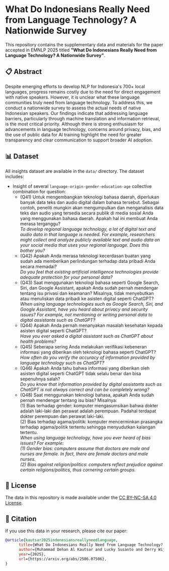 # What Do Indonesians Really Need from Language Technology? A Nationwide Survey

This repository contains the supplementary data and materials for the paper accepted in EMNLP 2025 titled **"What Do Indonesians Really Need from Language Technology? A Nationwide Survey"**.

## 📋 Abstract

Despite emerging efforts to develop NLP for Indonesia's 700+ local languages, progress remains costly due to the need for direct engagement with native speakers. However, it is unclear what these language communities truly need from language technology. To address this, we conduct a nationwide survey to assess the actual needs of native Indonesian speakers. Our findings indicate that addressing language barriers, particularly through machine translation and information retrieval, is the most critical priority. Although there is strong enthusiasm for advancements in language technology, concerns around privacy, bias, and the use of public data for AI training highlight the need for greater transparency and clear communication to support broader AI adoption.

## 📊 Dataset

All insights dataset are available in the `data/` directory. The dataset includes:

- Insight of several `language-origin-gender-education-age` collective combination for question:
  - (Q41) Untuk mengembangkan teknologi bahasa daerah, diperlukan banyak data teks dan audio digital dalam bahasa tersebut.
Sebagai contoh, peneliti mungkin akan mengumpulkan dan menganalisis data teks dan audio yang tersedia secara publik di media sosial Anda yang menggunakan bahasa daerah. Apakah hal ini membuat Anda merasa terganggu? <br/> _To develop regional language technology, a lot of digital text and audio data in that language is needed. For example, researchers might collect and analyze publicly available text and audio data on your social media that uses your regional language. Does this bother you?_
  - (Q42) Apakah Anda merasa teknologi kecerdasan buatan yang sudah ada memberikan perlindungan terhadap data pribadi Anda secara memadai? <br/> _Do you feel that existing artificial intelligence technologies provide adequate protection for your personal data?_
  - (Q43) Saat menggunakan teknologi bahasa seperti Google Search, Siri, dan Google Assistant, apakah Anda sudah pernah mendengar tentang isu privasi dan keamanan? Misalnya, tidak menyebutkan atau menuliskan data pribadi ke asisten digital seperti ChatGPT? <br/> _When using language technologies such as Google Search, Siri, and Google Assistant, have you heard about privacy and security issues? For example, not mentioning or writing personal data to digital assistants such as ChatGPT?_
  - (Q44) Apakah Anda pernah menanyakan masalah kesehatan kepada asisten digital seperti ChatGPT? <br/> _Have you ever asked a digital assistant such as ChatGPT about health problems?_
  - (Q45) Seberapa sering Anda melakukan verifikasi kebeneran informasi yang diberikan oleh teknologi bahasa seperti ChatGPT? <br/> _How often do you verify the accuracy of information provided by language technology such as ChatGPT?_
  - (Q46) Apakah Anda tahu bahwa informasi yang diberikan oleh asisten digital seperti ChatGPT tidak selalu benar dan bisa sepenuhnya salah? <br/> _Do you know that information provided by digital assistants such as ChatGPT is not always correct and can be completely wrong?_
  - (Q48) Saat menggunakan teknologi bahasa, apakah Anda sudah pernah mendengar tentang isu bias? Misalnya: <br/>(1) Bias terhadap gender: komputer mengasumsikan bahwa dokter adalah laki-laki dan perawat adalah perempuan. Padahal terdapat dokter perempuan dan perawat laki-laki. <br/>(2) Bias terhadap agama/politik: komputer mencerminkan prasangka terhadap agama/politik tertentu sehingga menyudutkan kalangan tertentu. <br/> _When using language technology, have you ever heard of bias issues? For example: <br/>(1) Gender bias: computers assume that doctors are male and nurses are female. In fact, there are female doctors and male nurses. <br/>(2) Bias against religion/politics: computers reflect prejudice against certain religions/politics, thus cornering certain groups._

## 📄 License

The data in this repository is made available under the [CC BY-NC-SA 4.0 License](https://creativecommons.org/licenses/by-nc-sa/4.0/).

## 📖 Citation

If you use this data in your research, please cite our paper:

```bibtex
@article{kautsar2025indonesiansreallyneedlanguage,
      title={What Do Indonesians Really Need from Language Technology? A Nationwide Survey}, 
      author={Muhammad Dehan Al Kautsar and Lucky Susanto and Derry Wijaya and Fajri Koto},
      year={2025},
      url={https://arxiv.org/abs/2506.07506}, 
}
```
